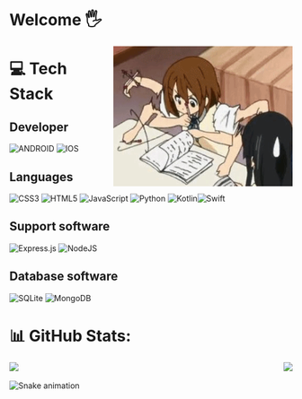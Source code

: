 # Welcome 🖐️

<img align="right" height="250" alt="coding-time" src="9Utr.gif">


# 💻 Tech Stack
  ##    Developer
![ANDROID](https://img.shields.io/badge/android-%2320232a.svg?style=for-the-badge&logo=android&logoColor=%a4c639)
 ![IOS](https://img.shields.io/badge/IOS-%2320232a.svg?style=for-the-badge&logo=apple&logoColor=white)

## Languages

![CSS3](https://img.shields.io/badge/css3-%231572B6.svg?style=for-the-badge&logo=css3&logoColor=white)  ![HTML5](https://img.shields.io/badge/html5-%23E34F26.svg?style=for-the-badge&logo=html5&logoColor=white) ![JavaScript](https://img.shields.io/badge/javascript-%23323330.svg?style=for-the-badge&logo=javascript&logoColor=%23F7DF1E) ![Python](https://img.shields.io/badge/python-3670A0?style=for-the-badge&logo=python&logoColor=ffdd54) ![Kotlin](https://img.shields.io/badge/kotlin-%230095D5.svg?style=for-the-badge&logo=kotlin&logoColor=white)![Swift](https://img.shields.io/badge/swift-F54A2A?style=for-the-badge&logo=swift&logoColor=white) 


## Support software
![Express.js](https://img.shields.io/badge/express.js-%23404d59.svg?style=for-the-badge&logo=express&logoColor=%2361DAFB)
 ![NodeJS](https://img.shields.io/badge/node.js-6DA55F?style=for-the-badge&logo=node.js&logoColor=white) 

## Database software
 ![SQLite](https://img.shields.io/badge/sqlite-%2307405e.svg?style=for-the-badge&logo=sqlite&logoColor=white) ![MongoDB](https://img.shields.io/badge/MongoDB-%234ea94b.svg?style=for-the-badge&logo=mongodb&logoColor=white) 

# 📊 GitHub Stats:



<div>
  
  <img  height="180em" src="https://github-readme-stats.vercel.app/api?username=PedroKeita&show_icons=true&theme=dark&include_all_commits=true&count_private=true"/>
  <img align="right" height="180em" src="https://github-readme-stats.vercel.app/api/top-langs/?username=PedroKeita&layout=compact&langs_count=16&theme=dark"/>
</div>

![Snake animation](https://github.com/LuigiGF/LuigiGF/blob/output/github-contribution-grid-snake.svg)
